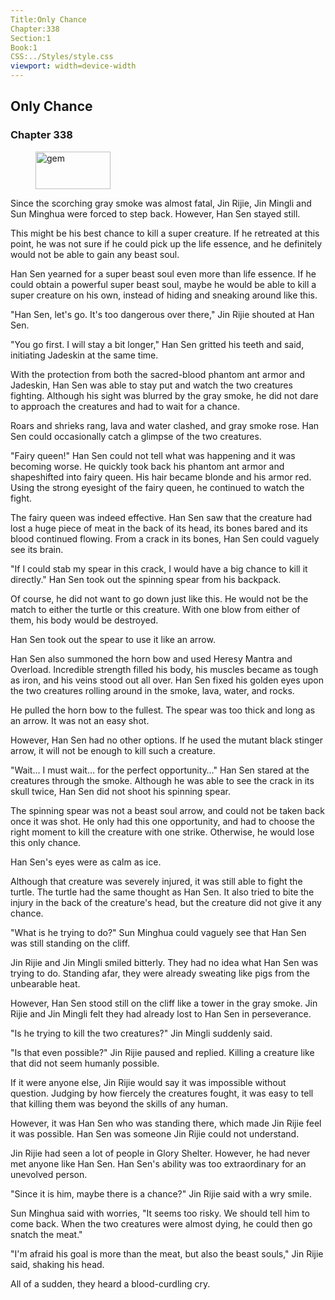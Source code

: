 ```yaml
---
Title:Only Chance 
Chapter:338 
Section:1 
Book:1 
CSS:../Styles/style.css 
viewport: width=device-width
---
```

  
## Only Chance
### Chapter 338
  
<figure>
	<img src="../Images/gem.gif" alt="gem" id="gem" width="120" height="60" />
</figure>
  

  
Since the scorching gray smoke was almost fatal, Jin Rijie, Jin Mingli and Sun Minghua were forced to step back. However, Han Sen stayed still.

This might be his best chance to kill a super creature. If he retreated at this point, he was not sure if he could pick up the life essence, and he definitely would not be able to gain any beast soul.

Han Sen yearned for a super beast soul even more than life essence. If he could obtain a powerful super beast soul, maybe he would be able to kill a super creature on his own, instead of hiding and sneaking around like this.

"Han Sen, let's go. It's too dangerous over there," Jin Rijie shouted at Han Sen.

"You go first. I will stay a bit longer," Han Sen gritted his teeth and said, initiating Jadeskin at the same time.

With the protection from both the sacred-blood phantom ant armor and Jadeskin, Han Sen was able to stay put and watch the two creatures fighting. Although his sight was blurred by the gray smoke, he did not dare to approach the creatures and had to wait for a chance.

Roars and shrieks rang, lava and water clashed, and gray smoke rose. Han Sen could occasionally catch a glimpse of the two creatures.

"Fairy queen!" Han Sen could not tell what was happening and it was becoming worse. He quickly took back his phantom ant armor and shapeshifted into fairy queen. His hair became blonde and his armor red. Using the strong eyesight of the fairy queen, he continued to watch the fight.

The fairy queen was indeed effective. Han Sen saw that the creature had lost a huge piece of meat in the back of its head, its bones bared and its blood continued flowing. From a crack in its bones, Han Sen could vaguely see its brain.

"If I could stab my spear in this crack, I would have a big chance to kill it directly." Han Sen took out the spinning spear from his backpack.

Of course, he did not want to go down just like this. He would not be the match to either the turtle or this creature. With one blow from either of them, his body would be destroyed.

Han Sen took out the spear to use it like an arrow.

Han Sen also summoned the horn bow and used Heresy Mantra and Overload. Incredible strength filled his body, his muscles became as tough as iron, and his veins stood out all over. Han Sen fixed his golden eyes upon the two creatures rolling around in the smoke, lava, water, and rocks.

He pulled the horn bow to the fullest. The spear was too thick and long as an arrow. It was not an easy shot.

However, Han Sen had no other options. If he used the mutant black stinger arrow, it will not be enough to kill such a creature.

"Wait… I must wait… for the perfect opportunity…" Han Sen stared at the creatures through the smoke. Although he was able to see the crack in its skull twice, Han Sen did not shoot his spinning spear.

The spinning spear was not a beast soul arrow, and could not be taken back once it was shot. He only had this one opportunity, and had to choose the right moment to kill the creature with one strike. Otherwise, he would lose this only chance.

Han Sen's eyes were as calm as ice.

Although that creature was severely injured, it was still able to fight the turtle. The turtle had the same thought as Han Sen. It also tried to bite the injury in the back of the creature's head, but the creature did not give it any chance.

"What is he trying to do?" Sun Minghua could vaguely see that Han Sen was still standing on the cliff.

Jin Rijie and Jin Mingli smiled bitterly. They had no idea what Han Sen was trying to do. Standing afar, they were already sweating like pigs from the unbearable heat.

However, Han Sen stood still on the cliff like a tower in the gray smoke. Jin Rijie and Jin Mingli felt they had already lost to Han Sen in perseverance.

"Is he trying to kill the two creatures?" Jin Mingli suddenly said.

"Is that even possible?" Jin Rijie paused and replied. Killing a creature like that did not seem humanly possible.

If it were anyone else, Jin Rijie would say it was impossible without question. Judging by how fiercely the creatures fought, it was easy to tell that killing them was beyond the skills of any human.

However, it was Han Sen who was standing there, which made Jin Rijie feel it was possible. Han Sen was someone Jin Rijie could not understand.

Jin Rijie had seen a lot of people in Glory Shelter. However, he had never met anyone like Han Sen. Han Sen's ability was too extraordinary for an unevolved person.

"Since it is him, maybe there is a chance?" Jin Rijie said with a wry smile.

Sun Minghua said with worries, "It seems too risky. We should tell him to come back. When the two creatures were almost dying, he could then go snatch the meat."

"I'm afraid his goal is more than the meat, but also the beast souls," Jin Rijie said, shaking his head.

All of a sudden, they heard a blood-curdling cry.